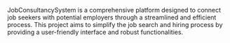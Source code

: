 JobConsultancySystem is a comprehensive platform designed to connect job seekers with potential employers through a streamlined and efficient process. This project aims to simplify the job search and hiring process by providing a user-friendly interface and robust functionalities.
